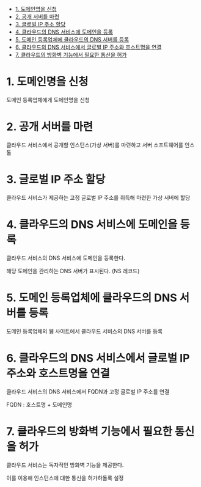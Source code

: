 - [1. 도메인명을 신청](#1-도메인명을-신청)
- [2. 공개 서버를 마련](#2-공개-서버를-마련)
- [3. 글로벌 IP 주소 할당](#3-글로벌-ip-주소-할당)
- [4. 클라우드의 DNS 서비스에 도메인을 등록](#4-클라우드의-dns-서비스에-도메인을-등록)
- [5. 도메인 등록업체에 클라우드의 DNS 서버를 등록](#5-도메인-등록업체에-클라우드의-dns-서버를-등록)
- [6. 클라우드의 DNS 서비스에서 글로벌 IP 주소와 호스트명을 연결](#6-클라우드의-dns-서비스에서-글로벌-ip-주소와-호스트명을-연결)
- [7. 클라우드의 방화벽 기능에서 필요한 통신을 허가](#7-클라우드의-방화벽-기능에서-필요한-통신을-허가)

# 1. 도메인명을 신청

도메인 등록업체에게 도메인명을 신청

# 2. 공개 서버를 마련

클라우드 서비스에서 공개할 인스턴스(가상 서버)를 마련하고 서버 소프트웨어를 인스톨

# 3. 글로벌 IP 주소 할당

클라우드 서비스가 제공하는 고정 글로벌 IP 주소를 취득해 마련한 가상 서버에 할당

# 4. 클라우드의 DNS 서비스에 도메인을 등록

클라우드 서비스의 DNS 서비스에 도메인을 등록한다.

해당 도메인을 관리하는 DNS 서버가 표시된다. (NS 레코드)

# 5. 도메인 등록업체에 클라우드의 DNS 서버를 등록

도메인 등록업체의 웹 사이트에서 클라우드 서비스의 DNS 서버를 등록

# 6. 클라우드의 DNS 서비스에서 글로벌 IP 주소와 호스트명을 연결

클라우드 서비스의 DNS 서비스에서 FQDN과 고정 글로벌 IP 주소를 연결

FQDN : 호스트명 + 도메인명

# 7. 클라우드의 방화벽 기능에서 필요한 통신을 허가

클라우드 서비스는 독자적인 방화벽 기능을 제공한다.

이를 이용해 인스턴스에 대한 통신을 허가하돌록 설정
